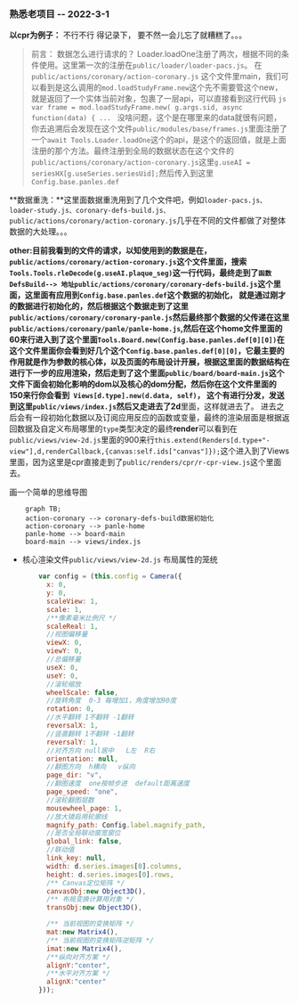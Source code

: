 ### 熟悉老项目 -- 2022-3-1
**以cpr为例子：**
不行不行 得记录下， 要不然一会儿忘了就糟糕了。。。
> 前言： 数据怎么进行请求的？ 
> Loader.loadOne注册了两次，根据不同的条件使用。这里第一次的注册在`public/loader/loader-pacs.js`。
> 在`public/actions/coronary/action-coronary.js` 这个文件里main，我们可以看到是这么调用的`mod.loadStudyFrame.new`这个先不需要管这个new，就是返回了一个实体当前对象，包裹了一层api，可以直接看到这行代码
    ```js 
        var frame = mod.loadStudyFrame.new(
        g.args.sid,
        async function(data) { ...
    ```
没啥问题，这个是在哪里来的data就很有问题， 你去追溯后会发现在这个文件`public/modules/base/frames.js`里面注册了一个`await Tools.Loader.loadOne`这个的api，是这个的返回值，就是上面注册的那个方法。最终注册到全局的数据状态在这个文件的`public/actions/coronary/action-coronary.js`这里`g.useAI = seriesHX[g.useSeries.seriesUid];`然后传入到这里`Config.base.panles.def`

**数据重洗：**这里面数据重洗用到了几个文件吧，例如`loader-pacs.js、loader-study.js、coronary-defs-build.js、public/actions/coronary/action-coronary.js`几乎在不同的文件都做了对整体数据的大处理。。。

**other:**目前我看到的文件的请求，以知使用到的数据是在，`public/actions/coronary/action-coronary.js`这个文件里面，搜索`Tools.Tools.rleDecode(g.useAI.plaque_seg)`这一行代码，最终走到了`函数DefsBuild--> 地址public/actions/coronary/coronary-defs-build.js`这个里面，这里面有应用到`Config.base.panles.def`这个数据的初始化， 就是通过刚才的数据进行初始化的，然后根据这个数据走到了这里`public/actions/coronary/coronary-panle.js`然后最终那个数据的父传递在这里`public/actions/coronary/panle/panle-home.js`,然后在这个home文件里面的60来行进入到了这个里面`Tools.Board.new(Config.base.panles.def[0][0])`在这个文件里面你会看到好几个这个`Config.base.panles.def[0][0]`，它最主要的作用就是作为参数的核心体，以及页面的布局设计开展，根据这里面的数据结构在进行下一步的应用渲染，然后走到了这个里面`public/board/board-main.js`这个文件下面会初始化影响的dom以及核心的dom分配，然后你在这个文件里面的150来行你会看到` Views[d.type].new(d.data, self)`， 这个有进行分发，发送到这里`public/views/index.js`然后又走进去了**2d**里面，这样就进去了。
进去之后会有一段初始化数据以及订阅应用反应的函数或变量，最终的渲染层面是根据返回数据及自定义布局哪里的`type`类型决定的最终**render**可以看到在`public/views/view-2d.js`里面的900来行`this.extend(Renders[d.type+"-view"],d,renderCallback,{canvas:self.ids["canvas"]});`这个进入到了Views里面，因为这里是cpr直接走到了`public/renders/cpr/r-cpr-view.js`这个里面去。

画一个简单的思维导图  
``` mermaid
    graph TB;
    action-coronary --> coronary-defs-build数据初始化
    action-coronary --> panle-home
    panle-home --> board-main
    board-main --> views/index.js
```

- 核心渲染文件`public/views/view-2d.js`
  布局属性的笼统
  ```js
      var config = (this.config = Camera({
        x: 0,
        y: 0,
        scaleView: 1,
        scale: 1,
        /**像素毫米比例尺 */
        scaleReal: 1,
        //视图偏移量
        viewX: 0,
        viewY: 0,
        //总偏移量
        useX: 0,
        useY: 0,
        //滚轮缩放
        wheelScale: false,
        //旋转角度  0-3 每增加1，角度增加90度
        rotation: 0,
        //水平翻转 1不翻转 -1翻转
        reversalX: 1,
        //竖直翻转 1不翻转 -1翻转
        reversalY: 1,
        //对齐方向 null居中   L左  R右
        orientation: null,
        //翻图方向  h横向   v纵向
        page_dir: "v",
        //翻图速度  one按帧步进  default距离速度
        page_speed: "one",
        //滚轮翻图层数
        mousewheel_page: 1,
        //放大镜启用轮廓线
        magnify_path: Config.label.magnify_path,
        //是否全局联动窗宽窗位
        global_link: false,
        //联动值
        link_key: null,
        width: d.series.images[0].columns,
        height: d.series.images[0].rows,
        /** Canvas定位矩阵 */
        canvasObj:new Object3D(),
        /** 布局变换计算用对象 */
        transObj:new Object3D(),

        /** 当前视图的变换矩阵 */
        mat:new Matrix4(),
        /** 当前视图的变换矩阵逆矩阵 */
        imat:new Matrix4(),
        /**纵向对齐方案 */
        alignY:"center",
        /**水平对齐方案 */
        alignX:"center"
      }));
  ```